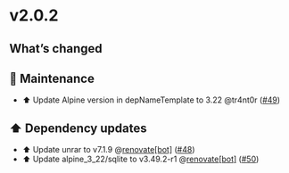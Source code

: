 # v2.0.2

## What’s changed

## 🧰 Maintenance

- ⬆️ Update Alpine version in depNameTemplate to 3.22 @tr4nt0r ([#49](https://github.com/tr4nt0r/pyload-ng/pull/49))

## ⬆️ Dependency updates

- ⬆️ Update unrar to v7.1.9 @[renovate[bot]](https://github.com/apps/renovate) ([#48](https://github.com/tr4nt0r/pyload-ng/pull/48))
- ⬆️ Update alpine_3_22/sqlite to v3.49.2-r1 @[renovate[bot]](https://github.com/apps/renovate) ([#50](https://github.com/tr4nt0r/pyload-ng/pull/50))
